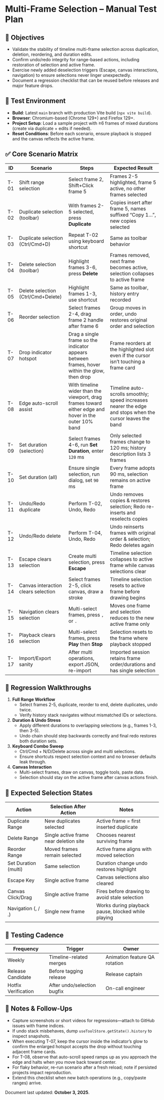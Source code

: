 # Multi-Frame Selection – Manual Test Plan

## 🎯 Objectives
- Validate the stability of timeline multi-frame selection across duplication, deletion, reordering, and duration edits.
- Confirm undo/redo integrity for range-based actions, including restoration of selection and active frame.
- Exercise newly added deselection triggers (Escape, canvas interactions, navigation) to ensure selections never linger unexpectedly.
- Document a regression checklist that can be reused before releases and major feature drops.

## 🧪 Test Environment
- **Build**: Latest `main` branch with production Vite build (`npx vite build`).
- **Browser**: Chromium-based (Chrome 129+) and Firefox 129+.
- **Project Setup**: Load a sample project with ≥6 frames of mixed durations (create via duplicate + edits if needed).
- **Reset Conditions**: Before each scenario, ensure playback is stopped and the canvas reflects the active frame.

## ✅ Core Scenario Matrix
| ID | Scenario | Steps | Expected Result |
|----|----------|-------|-----------------|
| T-01 | Shift range selection | Select frame 2, Shift+Click frame 5 | Frames 2-5 highlighted, frame 5 active, no other frames selected |
| T-02 | Duplicate selection (toolbar) | With frames 2-5 selected, press **Duplicate** | Copies insert after frame 5, names suffixed “Copy 1…”, new copies selected |
| T-03 | Duplicate selection (Ctrl/Cmd+D) | Repeat T-02 using keyboard shortcut | Same as toolbar behavior |
| T-04 | Delete selection (toolbar) | Highlight frames 3-6, press **Delete** | Frames removed, next frame becomes active, selection collapses to active frame |
| T-05 | Delete selection (Ctrl/Cmd+Delete) | Highlight frames 1-3, use shortcut | Same as toolbar, history entry recorded |
| T-06 | Reorder selection | Select frames 2-4, drag frame 2 handle after frame 6 | Group moves in order, undo restores original order and selection |
| T-07 | Drop indicator hotspot | Drag a single frame so the indicator appears between frames, hover within the glow, then drop | Frame reorders at the highlighted slot even if the cursor isn’t touching a frame card |
| T-08 | Edge auto-scroll assist | With timeline wider than the viewport, drag frames toward either edge and hover in the outer 10% band | Timeline auto-scrolls smoothly; speed increases nearer the edge and stops when the cursor leaves the band |
| T-09 | Set duration (selection) | Select frames 4-6, run **Set Duration**, enter `120` ms | Only selected frames change to 120 ms; history description lists 3 frames |
| T-10 | Set duration (all) | Ensure single selection, run dialog, set `90` ms | Every frame adopts 90 ms, selection remains on active frame |
| T-11 | Undo/Redo duplicate | Perform T-02, Undo, Redo | Undo removes copies & restores selection; Redo re-inserts and reselects copies |
| T-12 | Undo/Redo delete | Perform T-04, Undo, Redo | Undo reinserts frames with original order & selection; Redo deletes again |
| T-13 | Escape clears selection | Create multi selection, press **Escape** | Timeline selection collapses to active frame while canvas selections clear |
| T-14 | Canvas interaction clears selection | Select frames 2-5, click canvas, draw a stroke | Timeline selection resets to active frame before drawing begins |
| T-15 | Navigation clears selection | Multi-select frames, press `,` or `.` | Moves one frame and selection reduces to the new active frame only |
| T-16 | Playback clears selection | Multi-select frames, press **Play** then **Stop** | Selection resets to the frame where playback stopped |
| T-17 | Import/Export sanity | After multi operations, export JSON, re-import | Imported session retains frame order/durations and has single selection |

## 🔁 Regression Walkthroughs
1. **Full Range Workflow**
   - Select frames 2-5, duplicate, reorder to end, delete duplicates, undo twice.
   - Verify history stack navigates without mismatched IDs or selections.
2. **Duration & Undo Stress**
   - Apply different durations to overlapping selections (e.g., frames 1-3, then 3-5).
   - Undo chain should step backwards correctly and final redo restores both duration sets.
3. **Keyboard Combo Sweep**
   - Ctrl/Cmd + N/D/Delete across single and multi selections.
   - Ensure shortcuts respect selection context and no browser defaults leak through.
4. **Canvas Interaction**
   - Multi-select frames, draw on canvas, toggle tools, paste data.
   - Selection should stay on the active frame after canvas actions finish.

## 🧭 Expected Selection States
| Action | Selection After Action | Notes |
|--------|------------------------|-------|
| Duplicate Range | New duplicates selected | Active frame = first inserted duplicate |
| Delete Range | Single active frame near deletion site | Chooses nearest surviving frame |
| Reorder Range | Moved frames remain selected | Active frame aligns with moved selection |
| Set Duration (multi) | Same selection | Duration change undo restores highlight |
| Escape Key | Single active frame | Canvas selections also cleared |
| Canvas Click/Drag | Single active frame | Fires before drawing to avoid stale selection |
| Navigation (, / .) | Single new frame | Works during playback pause, blocked while playing |

## 📅 Testing Cadence
| Frequency | Trigger | Owner |
|-----------|---------|-------|
| Weekly | Timeline-related merges | Animation feature QA rotation |
| Release Candidate | Before tagging release | Release captain |
| Hotfix Verification | After undo/selection bugfix | On-call engineer |

## 📝 Notes & Follow-Ups
- Capture screenshots or short videos for regressions—attach to GitHub issues with frame indices.
- If undo stack misbehaves, dump `useToolStore.getState().history` to inspect snapshots.
- When executing T-07, keep the cursor inside the indicator’s glow to confirm the enlarged hotspot accepts the drop without touching adjacent frame cards.
- For T-08, observe that auto-scroll speed ramps up as you approach the edge and halts when you move back toward center.
- For flaky behavior, re-run scenario after a fresh reload; note if persisted projects impact reproduction.
- Extend this checklist when new batch operations (e.g., copy/paste ranges) arrive.

Document last updated: **October 3, 2025**.

